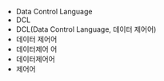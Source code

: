 ﻿- Data Control Language
- DCL
- DCL(Data Control Language, 데이터 제어어)
- 데이터 제어어
- 데이터제어 어
- 데이터제어어
- 제어어
